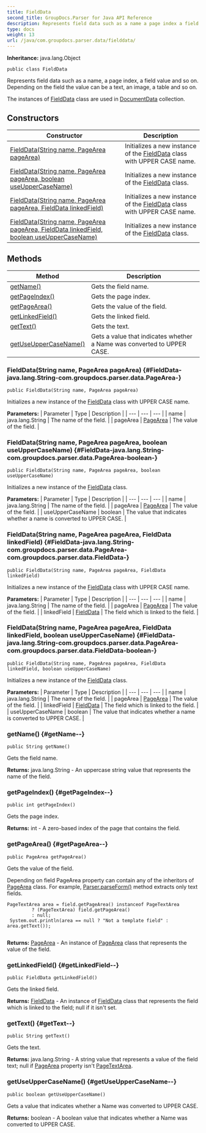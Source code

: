 ```yaml
---
title: FieldData
second_title: GroupDocs.Parser for Java API Reference
description: Represents field data such as a name a page index a field value and so on.
type: docs
weight: 13
url: /java/com.groupdocs.parser.data/fielddata/
---
```

**Inheritance:**
java.lang.Object
```
public class FieldData
```

Represents field data such as a name, a page index, a field value and so on. Depending on the field the value can be a text, an image, a table and so on.

The instances of [FieldData](../../com.groupdocs.parser.data/fielddata) class are used in [DocumentData](../../com.groupdocs.parser.data/documentdata) collection.
## Constructors

| Constructor | Description |
| --- | --- |
| [FieldData(String name, PageArea pageArea)](#FieldData-java.lang.String-com.groupdocs.parser.data.PageArea-) | Initializes a new instance of the [FieldData](../../com.groupdocs.parser.data/fielddata) class with UPPER CASE name. |
| [FieldData(String name, PageArea pageArea, boolean useUpperCaseName)](#FieldData-java.lang.String-com.groupdocs.parser.data.PageArea-boolean-) | Initializes a new instance of the [FieldData](../../com.groupdocs.parser.data/fielddata) class. |
| [FieldData(String name, PageArea pageArea, FieldData linkedField)](#FieldData-java.lang.String-com.groupdocs.parser.data.PageArea-com.groupdocs.parser.data.FieldData-) | Initializes a new instance of the [FieldData](../../com.groupdocs.parser.data/fielddata) class with UPPER CASE name. |
| [FieldData(String name, PageArea pageArea, FieldData linkedField, boolean useUpperCaseName)](#FieldData-java.lang.String-com.groupdocs.parser.data.PageArea-com.groupdocs.parser.data.FieldData-boolean-) | Initializes a new instance of the [FieldData](../../com.groupdocs.parser.data/fielddata) class. |
## Methods

| Method | Description |
| --- | --- |
| [getName()](#getName--) | Gets the field name. |
| [getPageIndex()](#getPageIndex--) | Gets the page index. |
| [getPageArea()](#getPageArea--) | Gets the value of the field. |
| [getLinkedField()](#getLinkedField--) | Gets the linked field. |
| [getText()](#getText--) | Gets the text. |
| [getUseUpperCaseName()](#getUseUpperCaseName--) | Gets a value that indicates whether a  Name  was converted to UPPER CASE. |
### FieldData(String name, PageArea pageArea) {#FieldData-java.lang.String-com.groupdocs.parser.data.PageArea-}
```
public FieldData(String name, PageArea pageArea)
```


Initializes a new instance of the [FieldData](../../com.groupdocs.parser.data/fielddata) class with UPPER CASE name.

**Parameters:**
| Parameter | Type | Description |
| --- | --- | --- |
| name | java.lang.String | The name of the field. |
| pageArea | [PageArea](../../com.groupdocs.parser.data/pagearea) | The value of the field. |

### FieldData(String name, PageArea pageArea, boolean useUpperCaseName) {#FieldData-java.lang.String-com.groupdocs.parser.data.PageArea-boolean-}
```
public FieldData(String name, PageArea pageArea, boolean useUpperCaseName)
```


Initializes a new instance of the [FieldData](../../com.groupdocs.parser.data/fielddata) class.

**Parameters:**
| Parameter | Type | Description |
| --- | --- | --- |
| name | java.lang.String | The name of the field. |
| pageArea | [PageArea](../../com.groupdocs.parser.data/pagearea) | The value of the field. |
| useUpperCaseName | boolean | The value that indicates whether a  name  is converted to UPPER CASE. |

### FieldData(String name, PageArea pageArea, FieldData linkedField) {#FieldData-java.lang.String-com.groupdocs.parser.data.PageArea-com.groupdocs.parser.data.FieldData-}
```
public FieldData(String name, PageArea pageArea, FieldData linkedField)
```


Initializes a new instance of the [FieldData](../../com.groupdocs.parser.data/fielddata) class with UPPER CASE name.

**Parameters:**
| Parameter | Type | Description |
| --- | --- | --- |
| name | java.lang.String | The name of the field. |
| pageArea | [PageArea](../../com.groupdocs.parser.data/pagearea) | The value of the field. |
| linkedField | [FieldData](../../com.groupdocs.parser.data/fielddata) | The field which is linked to the field. |

### FieldData(String name, PageArea pageArea, FieldData linkedField, boolean useUpperCaseName) {#FieldData-java.lang.String-com.groupdocs.parser.data.PageArea-com.groupdocs.parser.data.FieldData-boolean-}
```
public FieldData(String name, PageArea pageArea, FieldData linkedField, boolean useUpperCaseName)
```


Initializes a new instance of the [FieldData](../../com.groupdocs.parser.data/fielddata) class.

**Parameters:**
| Parameter | Type | Description |
| --- | --- | --- |
| name | java.lang.String | The name of the field. |
| pageArea | [PageArea](../../com.groupdocs.parser.data/pagearea) | The value of the field. |
| linkedField | [FieldData](../../com.groupdocs.parser.data/fielddata) | The field which is linked to the field. |
| useUpperCaseName | boolean | The value that indicates whether a  name  is converted to UPPER CASE. |

### getName() {#getName--}
```
public String getName()
```


Gets the field name.

**Returns:**
java.lang.String - An uppercase string value that represents the name of the field.
### getPageIndex() {#getPageIndex--}
```
public int getPageIndex()
```


Gets the page index.

**Returns:**
int - A zero-based index of the page that contains the field.
### getPageArea() {#getPageArea--}
```
public PageArea getPageArea()
```


Gets the value of the field.

Depending on field PageArea property can contain any of the inheritors of [PageArea](../../com.groupdocs.parser.data/pagearea) class. For example, [Parser.parseForm()](../../com.groupdocs.parser/parser\#parseForm--) method extracts only text fields.

```
PageTextArea area = field.getPageArea() instanceof PageTextArea
         ? (PageTextArea) field.getPageArea()
         : null;
 System.out.println(area == null ? "Not a template field" : area.getText());
 
```

**Returns:**
[PageArea](../../com.groupdocs.parser.data/pagearea) - An instance of [PageArea](../../com.groupdocs.parser.data/pagearea) class that represents the value of the field.
### getLinkedField() {#getLinkedField--}
```
public FieldData getLinkedField()
```


Gets the linked field.

**Returns:**
[FieldData](../../com.groupdocs.parser.data/fielddata) - An instance of [FieldData](../../com.groupdocs.parser.data/fielddata) class that represents the field which is linked to the field;  null  if it isn't set.
### getText() {#getText--}
```
public String getText()
```


Gets the text.

**Returns:**
java.lang.String - A string value that represents a value of the field text;  null  if [PageArea](../../com.groupdocs.parser.data/pagearea) property isn't [PageTextArea](../../com.groupdocs.parser.data/pagetextarea).
### getUseUpperCaseName() {#getUseUpperCaseName--}
```
public boolean getUseUpperCaseName()
```


Gets a value that indicates whether a  Name  was converted to UPPER CASE.

**Returns:**
boolean - A boolean value that indicates whether a  Name  was converted to UPPER CASE.
